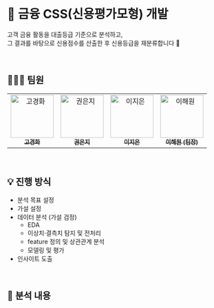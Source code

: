# 🏦 금융 CSS(신용평가모형) 개발

고객 금융 활동을 대출등급 기준으로 분석하고,    
그 결과를 바탕으로 신용점수를 산출한 후 신용등급을 재분류합니다 💸

</br>

## 👩🏻‍💻 팀원

<table>
  <tbody>
    <tr>
      <td align="center"><a href="https://github.com/amadosin"><img src="https://avatars.githubusercontent.com/u/157770169?v=4" width="100px;" alt="고경화"/><br /><sub><b>고경화</b></sub></a><br /></td>
      <td align="center"><a href="https://github.com/siennavely"><img src="https://avatars.githubusercontent.com/u/130072475?v=4" width="100px;" alt="권은지"/><br /><sub><b>권은지</b></sub></a><br /></td>
      <td align="center"><a href="https://github.com/twoibtone"><img src="https://avatars.githubusercontent.com/u/109264568?v=4" width="100px;" alt="이지은"/><br /><sub><b>이지은</b></sub></a><br /></td>
      <td align="center"><a href="https://github.com/heleownae"><img src="https://avatars.githubusercontent.com/u/152258170?v=4" width="100px;" alt="이해원"/><br /><sub><b>이해원 (팀장)</b></sub></a><br /></td>
    </tr>
  </tbody>
</table>

</br>

## 💡 진행 방식
- 분석 목표 설정
- 가설 설정
- 데이터 분석 (가설 검정)
  - EDA
  - 이상치·결측치 탐지 및 전처리
  - feature 정의 및 상관관계 분석
  - 모델링 및 평가
- 인사이트 도출

</br>

## 📌 분석 내용
